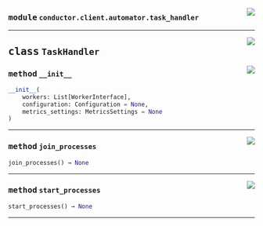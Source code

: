 <!-- markdownlint-disable -->

<a href="../src/conductor/client/automator/task_handler.py#L0"><img align="right" style="float:right;" src="https://img.shields.io/badge/-source-cccccc?style=flat-square"></a>

### <kbd>module</kbd> `conductor.client.automator.task_handler`






---

<a href="../src/conductor/client/automator/task_handler.py#L17"><img align="right" style="float:right;" src="https://img.shields.io/badge/-source-cccccc?style=flat-square"></a>

## <kbd>class</kbd> `TaskHandler`




<a href="../src/conductor/client/automator/task_handler.py#L20"><img align="right" style="float:right;" src="https://img.shields.io/badge/-source-cccccc?style=flat-square"></a>

### <kbd>method</kbd> `__init__`

```python
__init__(
    workers: List[WorkerInterface],
    configuration: Configuration = None,
    metrics_settings: MetricsSettings = None
)
```








---

<a href="../src/conductor/client/automator/task_handler.py#L48"><img align="right" style="float:right;" src="https://img.shields.io/badge/-source-cccccc?style=flat-square"></a>

### <kbd>method</kbd> `join_processes`

```python
join_processes() → None
```





---

<a href="../src/conductor/client/automator/task_handler.py#L43"><img align="right" style="float:right;" src="https://img.shields.io/badge/-source-cccccc?style=flat-square"></a>

### <kbd>method</kbd> `start_processes`

```python
start_processes() → None
```








---
